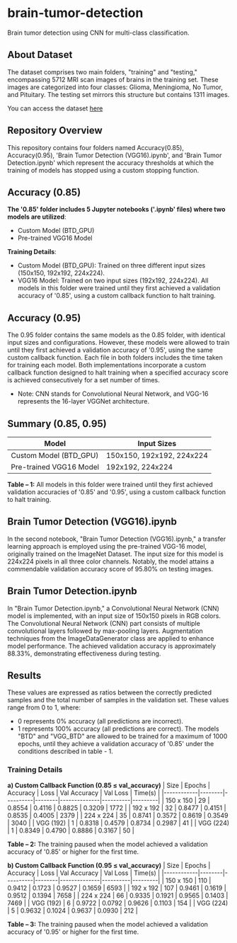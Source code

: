 # brain-tumor-detection
Brain tumor detection using CNN for multi-class classification.

## About Dataset
The dataset comprises two main folders, "training" and "testing," encompassing 5712 MRI scan images of brains in the training set. These images are categorized into four classes: Glioma, Meningioma, No Tumor, and Pituitary. The testing set mirrors this structure but contains 1311 images.

You can access the dataset [here](https://www.kaggle.com/datasets/masoudnickparvar/brain-tumor-mri-dataset/)

## Repository Overview
This repository contains four folders named Accuracy(0.85), Accuracy(0.95), 'Brain Tumor Detection (VGG16).ipynb', and 'Brain Tumor Detection.ipynb' which represent the accuracy thresholds at which the training of models has stopped using a custom stopping function.

## Accuracy (0.85)
**The '0.85' folder includes 5 Jupyter notebooks ('.ipynb' files) where two models are utilized**:
 - Custom Model (BTD_GPU)
 - Pre-trained VGG16 Model

**Training Details**:
 - Custom Model (BTD_GPU): Trained on three different input sizes (150x150, 192x192, 224x224).
 - VGG16 Model: Trained on two input sizes (192x192, 224x224).
All models in this folder were trained until they first achieved a validation accuracy of '0.85', using a custom callback function to halt training.

## Accuracy (0.95)
The 0.95 folder contains the same models as the 0.85 folder, with identical input sizes and configurations. However, these models were allowed to train until they first achieved a validation accuracy of '0.95', using the same custom callback function.
Each file in both folders includes the time taken for training each model.
Both implementations incorporate a custom callback function designed to halt training when a specified accuracy score is achieved consecutively for a set number of times.
 - Note: CNN stands for Convolutional Neural Network, and VGG-16 represents the 16-layer VGGNet architecture.

## Summary (0.85, 0.95)
| Model                   | Input Sizes               |
|-------------------------|---------------------------|
| Custom Model (BTD_GPU)  | 150x150, 192x192, 224x224 |
| Pre-trained VGG16 Model | 192x192, 224x224          |

**Table – 1:** All models in this folder were trained until they first achieved validation accuracies of '0.85' and '0.95', using a custom callback function to halt training.

## Brain Tumor Detection (VGG16).ipynb
In the second notebook, "Brain Tumor Detection (VGG16).ipynb," a transfer learning approach is employed using the pre-trained VGG-16 model, originally trained on the ImageNet Dataset. The input size for this model is 224x224 pixels in all three color channels. Notably, the model attains a commendable validation accuracy score of 95.80% on testing images.

## Brain Tumor Detection.ipynb
In "Brain Tumor Detection.ipynb," a Convolutional Neural Network (CNN) model is implemented, with an input size of 150x150 pixels in RGB colors. The Convolutional Neural Network (CNN) part consists of multiple convolutional layers followed by max-pooling layers. Augmentation techniques from the ImageDataGenerator class are applied to enhance model performance. The achieved validation accuracy is approximately 88.33%, demonstrating effectiveness during testing.

## Results
These values are expressed as ratios between the correctly predicted samples and the total number of samples in the validation set. These values range from 0 to 1, where:
- 0 represents 0% accuracy (all predictions are incorrect).
- 1 represents 100% accuracy (all predictions are correct).
The models "BTD" and "VGG_BTD" are allowed to be trained for a maximum of 1000 epochs, until they achieve a validation accuracy of '0.85' under the conditions described in table - 1.

### Training Details
**a) Custom Callback Function (0.85 ≤ val_accuracy)**
| Size       | Epochs | Accuracy | Loss   | Val Accuracy | Val Loss | Time(s) |
|------------|--------|----------|--------|--------------|----------|---------|
| 150 x 150  | 29     | 0.8554   | 0.4116 | 0.8825       | 0.3209   | 1772    |
| 192 x 192  | 32     | 0.8477   | 0.4151 | 0.8535       | 0.4005   | 2379    |
| 224 x 224  | 35     | 0.8741   | 0.3572 | 0.8619       | 0.3549   | 3040    |
| VGG (192)  | 1      | 0.8318   | 0.4579 | 0.8734       | 0.2987   | 41      |
| VGG (224)  | 1      | 0.8349   | 0.4790 | 0.8886       | 0.3167   | 50      |

**Table – 2:** The training paused when the model achieved a validation accuracy of '0.85' or higher for the first time.

**b) Custom Callback Function (0.95 ≤ val_accuracy)**
| Size       | Epochs | Accuracy | Loss   | Val Accuracy | Val Loss | Time(s) |
|------------|--------|----------|--------|--------------|----------|---------|
| 150 x 150  | 110    | 0.9412   | 0.1723 | 0.9527       | 0.1659   | 6593    |
| 192 x 192  | 107    | 0.9461   | 0.1619 | 0.9512       | 0.1394   | 7658    |
| 224 x 224  | 66     | 0.9335   | 0.1921 | 0.9565       | 0.1403   | 7469    |
| VGG (192)  | 6      | 0.9722   | 0.0792 | 0.9626       | 0.1103   | 154     |
| VGG (224)  | 5      | 0.9632   | 0.1024 | 0.9637       | 0.0930   | 212     |

**Table – 3:** The training paused when the model achieved a validation accuracy of '0.95' or higher for the first time.
